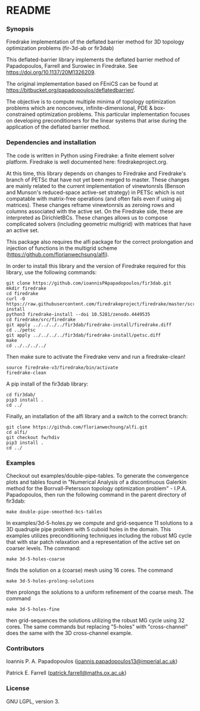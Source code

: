 # README #

### Synopsis ###

Firedrake implementation of the deflated barrier method for 3D topology optimization problems (fir-3d-ab or fir3dab)

This deflated-barrier library implements the deflated barrier method of Papadopoulos, Farrell and Surowiec in Firedrake. See https://doi.org/10.1137/20M1326209. 

The original implementation based on FEniCS can be found at https://bitbucket.org/papadopoulos/deflatedbarrier/.   

The objective is to compute multiple minima of topology optimization problems which are nonconvex, infinite-dimensional, PDE & box-constrained optimization problems. This particular implementation focuses on developing preconditioners for the linear systems that arise during the application of the deflated barrier method.

### Dependencies and installation ###


The code is written in Python using Firedrake: a finite element solver platform. Firedrake is well documented here: firedrakeproject.org.

At this time, this library depends on changes to Firedrake and Firedrake's branch of PETSc that have not yet been merged to master. These changes are mainly related to the current implementation of vinewtonrsls (Benson and Munson's reduced-space active-set strategy) in PETSc which is not compatable with matrix-free operations (and often fails even if using aij matrices). These changes reframe vinewtonrsls as zeroing rows and columns associated with the active set. On the Firedrake side, these are interpreted as DirichletBCs. These changes allows us to compose complicated solvers (including geometric multigrid) with matrices that have an active set.

This package also requires the alfi package for the correct prolongation and injection of functions in the multigrid scheme (https://github.com/florianwechsung/alfi).

In order to install this library and the version of Firedrake required for this library, use the following commands:

    git clone https://github.com/ioannisPApapadopoulos/fir3dab.git
    mkdir firedrake
    cd firedrake
    curl -O https://raw.githubusercontent.com/firedrakeproject/firedrake/master/scripts/firedrake-install
    python3 firedrake-install --doi 10.5281/zenodo.4449535
    cd firedrake/src/firedrake
    git apply ../../../../fir3dab/firedrake-install/firedrake.diff
    cd ../petsc
    git apply ../../../../fir3dab/firedrake-install/petsc.diff
    make
    cd ../../../../

Then make sure to activate the Firedrake venv and run a firedrake-clean!

    source firedrake-v3/firedrake/bin/activate
    firedrake-clean

A pip install of the fir3dab library:

    cd fir3dab/
    pip3 install .
    cd ../

Finally, an installation of the alfi library and a switch to the correct branch:

    git clone https://github.com/florianwechsung/alfi.git
    cd alfi/
    git checkout fw/hdiv
    pip3 install .
    cd ../


### Examples ###

Checkout out examples/double-pipe-tables. To generate the convergence plots and tables found in "Numerical Analysis of a discontinuous Galerkin method for the Borrvall-Petersson topology optimization problem" - I.P.A. Papadopoulos, then run the following command in the parent directory of fir3dab:


    make double-pipe-smoothed-bcs-tables

In examples/3d-5-holes.py we compute and grid-sequence 11 solutions to a 3D quadruple pipe problem with 5 cuboid holes in the domain. This examples utilizes preconditioning techniques including the robust MG cycle that with star patch relaxation and a representation of the active set on coarser levels. The command:

    make 3d-5-holes-coarse

finds the solution on a (coarse) mesh using 16 cores. The command

    make 3d-5-holes-prolong-solutions

then prolongs the solutions to a uniform refinement of the coarse mesh. The command

    make 3d-5-holes-fine

then grid-sequences the solutions utilizing the robust MG cycle using 32 cores. The same commands but replacing "5-holes" with "cross-channel" does the same with the 3D cross-channel example.

### Contributors ###

Ioannis P. A. Papadopoulos (ioannis.papadopoulos13@imperial.ac.uk)

Patrick E. Farrell (patrick.farrell@maths.ox.ac.uk)


### License ###

GNU LGPL, version 3.
